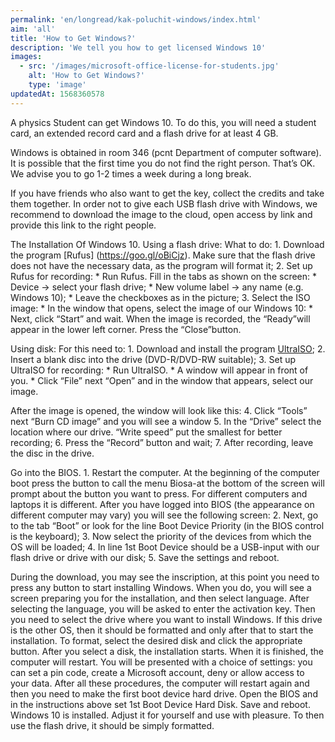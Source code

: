 ```yaml
---
permalink: 'en/longread/kak-poluchit-windows/index.html'
aim: 'all'
title: 'How to Get Windows?'
description: 'We tell you how to get licensed Windows 10'
images:
  - src: '/images/microsoft-office-license-for-students.jpg'
    alt: 'How to Get Windows?'
    type: 'image'
updatedAt: 1568360578
---
```

A physics Student can get Windows 10. To do this, you will need a student card, an extended record card and a flash drive for at least 4 GB.

Windows is obtained in room 346 (pcnt Department of computer software). It is possible that the first time you do not find the right person. That’s OK. We advise you to go 1-2 times a week during a long break.

If you have friends who also want to get the key, collect the credits and take them together. In order not to give each USB flash drive with Windows, we recommend to download the image to the cloud, open access by link and provide this link to the right people.

The Installation Of Windows 10. Using a flash drive: What to do: 1. Download the program \[Rufus\] (https://goo.gl/oBiCjz). Make sure that the flash drive does not have the necessary data, as the program will format it; 2. Set up Rufus for recording: \* Run Rufus. Fill in the tabs as shown on the screen: \* Device → select your flash drive; \* New volume label → any name (e.g. Windows 10); \* Leave the checkboxes as in the picture; 3. Select the ISO image: \* In the window that opens, select the image of our Windows 10: \* Next, click “Start” and wait. When the image is recorded, the “Ready”will appear in the lower left corner. Press the “Close”button.

Using disk: For this need to: 1. Download and install the program [UltraISO](https://goo.gl/mevRKk); 2. Insert a blank disc into the drive (DVD-R/DVD-RW suitable); 3. Set up UltraISO for recording: \* Run UltraISO. \* A window will appear in front of you. \* Click “File” next “Open” and in the window that appears, select our image.

After the image is opened, the window will look like this: 4. Click “Tools” next “Burn CD image” and you will see a window 5. In the “Drive” select the location where our drive. “Write speed” put the smallest for better recording; 6. Press the “Record” button and wait; 7. After recording, leave the disc in the drive.

Go into the BIOS. 1. Restart the computer. At the beginning of the computer boot press the button to call the menu Biosa-at the bottom of the screen will prompt about the button you want to press. For different computers and laptops it is different. After you have logged into BIOS (the appearance on different computer may vary) you will see the following screen: 2. Next, go to the tab “Boot” or look for the line Boot Device Priority (in the BIOS control is the keyboard); 3. Now select the priority of the devices from which the OS will be loaded; 4. In line 1st Boot Device should be a USB-input with our flash drive or drive with our disk; 5. Save the settings and reboot.

During the download, you may see the inscription, at this point you need to press any button to start installing Windows. When you do, you will see a screen preparing you for the installation, and then select language. After selecting the language, you will be asked to enter the activation key. Then you need to select the drive where you want to install Windows. If this drive is the other OS, then it should be formatted and only after that to start the installation. To format, select the desired disk and click the appropriate button. After you select a disk, the installation starts. When it is finished, the computer will restart. You will be presented with a choice of settings: you can set a pin code, create a Microsoft account, deny or allow access to your data. After all these procedures, the computer will restart again and then you need to make the first boot device hard drive. Open the BIOS and in the instructions above set 1st Boot Device Hard Disk. Save and reboot. Windows 10 is installed. Adjust it for yourself and use with pleasure. To then use the flash drive, it should be simply formatted.
